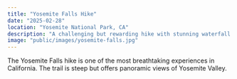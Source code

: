 ```yaml
---
title: "Yosemite Falls Hike"
date: "2025-02-28"
location: "Yosemite National Park, CA"
description: "A challenging but rewarding hike with stunning waterfall views."
image: "public/images/yosemite-falls.jpg"
---
```

The Yosemite Falls hike is one of the most breathtaking experiences in California.
The trail is steep but offers panoramic views of Yosemite Valley.